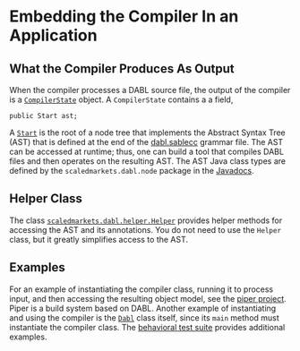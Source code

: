 # Embedding the Compiler In an Application

## What the Compiler Produces As Output

When the compiler processes a DABL source file, the output of the compiler is a
[`CompilerState`](https://scaledmarkets.github.io/dabl/scaledmarkets/dabl/main/CompilerState.html)
object. A `CompilerState` contains a a field,
```
public Start ast;
```
A [`Start`](https://scaledmarkets.github.io/dabl/scaledmarkets/dabl/node/Start.html)
is the root of a node tree that implements the Abstract Syntax Tree (AST)
that is defined at the end of the [dabl.sablecc](dabl.sablecc)
grammar file. The AST
can be accessed at runtime; thus, one can build a tool that compiles DABL
files and then operates on the resulting AST. The AST Java class types are
defined by the `scaledmarkets.dabl.node` package in the [Javadocs](https://scaledmarkets.github.io/dabl/).

## Helper Class

The class [`scaledmarkets.dabl.helper.Helper`](https://scaledmarkets.github.io/dabl/scaledmarkets/dabl/helper/Helper.html)
provides helper methods for accessing the AST and its annotations.
You do not need to use the `Helper` class, but it greatly simplifies access
to the AST.

## Examples

For an example of instantiating the compiler class, running it to process input, and
then accessing the resulting object model, see the
[piper project](https://github.com/Scaled-Markets/piper).
Piper is a build system based on DABL.
Another example of instantiating and using the compiler is
the [`Dabl`](https://github.com/ScaledMarkets/dabl/blob/master/java/scaledmarkets/dabl/main/Dabl.java)
class itself, since its `main` method must instantiate the compiler class.
The [behavioral test suite](https://github.com/ScaledMarkets/dabl/tree/master/test)
provides additional examples.
